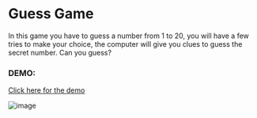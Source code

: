 # Guess Game
In this game you have to guess a number from 1 to 20, you will have a few tries to make your choice, the computer will give you clues to guess the secret number. Can you guess?
 
### DEMO: 
[Click here for the demo](https://guit-ari.github.io/guessGame/)

![image](https://user-images.githubusercontent.com/113235547/219138504-dbc635f7-1709-4565-a0b8-e0e47518dd6f.png)
